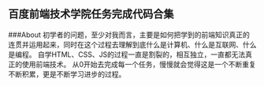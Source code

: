 ## 百度前端技术学院任务完成代码合集

###About
初学者的问题，至少对我而言，主要是如何把学到的前端知识真正的连贯并运用起来，同时在这个过程去理解到底什么是计算机、什么是互联网、什么是编程。
自学HTML、CSS、JS的过程一直是割裂的，相互独立，一直都无法真正的使用前端技术。
从0开始去完成每一个任务，慢慢就会觉得这是一个不断重复不断积累，更是不断学习进步的过程。
